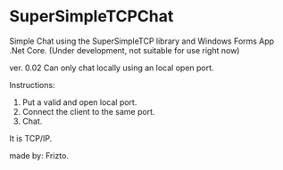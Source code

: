 # SuperSimpleTCPChat
Simple Chat using the SuperSimpleTCP library and Windows Forms App .Net Core.
(Under development, not suitable for use right now)

ver. 0.02 Can only chat locally using an local open port.

Instructions:

1) Put a valid and open local port.
2) Connect the client to the same port.
3) Chat.

It is TCP/IP.

made by: Frizto.